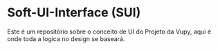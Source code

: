 # Soft-UI-Interface (SUI)

Este é um repositório sobre o conceito de UI do  Projeto da Vupy, aqui é onde toda a logica no design se baseará.
